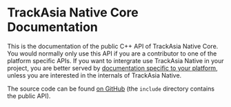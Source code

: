 # TrackAsia Native Core Documentation

This is the documentation of the public C++ API of TrackAsia Native Core. You would normally only use this API if you are a contributor to one of the platform specific APIs. If you want to intergrate use TrackAsia Native in your project, you are better served by [documentation specific to your platform](https://trackasia.org/projects/trackasia-native/), unless you are interested in the internals of TrackAsia Native.

The source code can be found [on GitHub](https://github.com/track-asia/trackasia-native) (the `include` directory contains the public API).
